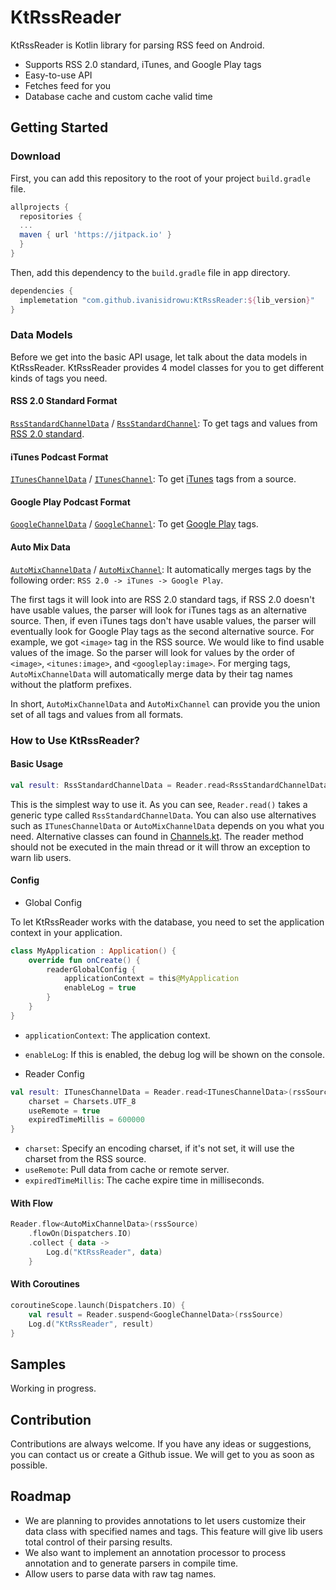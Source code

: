 # KtRssReader

KtRssReader is Kotlin library for parsing RSS feed on Android.

* Supports RSS 2.0 standard, iTunes, and Google Play tags
* Easy-to-use API
* Fetches feed for you
* Database cache and custom cache valid time

## Getting Started

### Download

First, you can add this repository to the root of your project `build.gradle` file.

```gradle
allprojects {
  repositories {
  ...
  maven { url 'https://jitpack.io' }
  }
}
```

Then, add this dependency to the `build.gradle` file in app directory.

```gradle
dependencies {
  implemetation "com.github.ivanisidrowu:KtRssReader:${lib_version}"
}
```

### Data Models

Before we get into the basic API usage, let talk about the data models in KtRssReader. KtRssReader provides 4 model classes for you to get different kinds of tags you need.

#### RSS 2.0 Standard Format

[`RssStandardChannelData`](https://github.com/ivgsanisidrowu/KtRssReader/blob/master/ktRssReader/src/main/java/tw/ktrssreader/model/channel/Channels.kt#L29) / [`RssStandardChannel`](https://github.com/ivanisidrowu/KtRssReader/blob/master/ktRssReader/src/main/java/tw/ktrssreader/model/channel/Channels.kt#L6): To get tags and values from [RSS 2.0 standard](https://cyber.harvard.edu/rss/rss.html).

#### iTunes Podcast Format

[`ITunesChannelData`](https://github.com/ivanisidrowu/KtRssReader/blob/master/ktRssReader/src/main/java/tw/ktrssreader/model/channel/Channels.kt#L64) / [`ITunesChannel`](https://github.com/ivanisidrowu/KtRssReader/blob/master/ktRssReader/src/main/java/tw/ktrssreader/model/channel/Channels.kt#L52): To get [iTunes](https://help.apple.com/itc/podcasts_connect/#/itcb54353390) tags from a source.

#### Google Play Podcast Format

[`GoogleChannelData`](https://github.com/ivanisidrowu/KtRssReader/blob/master/ktRssReader/src/main/java/tw/ktrssreader/model/channel/Channels.kt#L104) / [`GoogleChannel`](https://github.com/ivanisidrowu/KtRssReader/blob/master/ktRssReader/src/main/java/tw/ktrssreader/model/channel/Channels.kt#L52): To get [Google Play](https://support.google.com/podcast-publishers/answer/9889544?hl=en) tags.

#### Auto Mix Data

[`AutoMixChannelData`](https://github.com/ivanisidrowu/KtRssReader/blob/master/ktRssReader/src/main/java/tw/ktrssreader/model/channel/Channels.kt#L145) / [`AutoMixChannel`](https://github.com/ivanisidrowu/KtRssReader/blob/master/ktRssReader/src/main/java/tw/ktrssreader/model/channel/Channels.kt#L132): It automatically merges tags by the following order: `RSS 2.0 -> iTunes -> Google Play`.

The first tags it will look into are RSS 2.0 standard tags, if RSS 2.0 doesn't have usable values, the parser will look for iTunes tags as an alternative source. Then, if even iTunes tags don't have usable values, the parser will eventually look for Google Play tags as the second alternative source. For example, we got `<image>` tag in the RSS source. We would like to find usable values of the image. So the parser will look for values by the order of `<image>`, `<itunes:image>`, and `<googleplay:image>`. For merging tags, `AutoMixChannelData` will automatically merge data by their tag names without the platform prefixes.

In short, `AutoMixChannelData` and `AutoMixChannel` can provide you the union set of all tags and values from all formats.

### How to Use KtRssReader?

#### Basic Usage

```kotlin
val result: RssStandardChannelData = Reader.read<RssStandardChannelData>(rssSource)
```

This is the simplest way to use it. As you can see, `Reader.read()` takes a generic type called `RssStandardChannelData`. You can also use alternatives such as `ITunesChannelData` or `AutoMixChannelData` depends on you what you need. Alternative classes can found in [Channels.kt](https://github.com/ivgsanisidrowu/KtRssReader/blob/master/ktRssReader/src/main/java/tw/ktrssreader/model/channel/Channels.kt). The reader method should not be executed in the main thread or it will throw an exception to warn lib users.

#### Config

* Global Config

To let KtRssReader works with the database, you need to set the application context in your application.

```kotlin
class MyApplication : Application() {
    override fun onCreate() {
        readerGlobalConfig {
            applicationContext = this@MyApplication
            enableLog = true
        }
    }
}
```

* `applicationContext`: The application context.
* `enableLog`: If this is enabled, the debug log will be shown on the console.

* Reader Config

```kotlin
val result: ITunesChannelData = Reader.read<ITunesChannelData>(rssSource) {
    charset = Charsets.UTF_8
    useRemote = true
    expiredTimeMillis = 600000
}
```

* `charset`: Specify an encoding charset, if it's not set, it will use the charset from the RSS source.
* `useRemote`: Pull data from cache or remote server.
* `expiredTimeMillis`: The cache expire time in milliseconds.

#### With Flow

```kotlin
Reader.flow<AutoMixChannelData>(rssSource)
    .flowOn(Dispatchers.IO)
    .collect { data ->
        Log.d("KtRssReader", data)
    }
```

#### With Coroutines

```kotlin
coroutineScope.launch(Dispatchers.IO) {
    val result = Reader.suspend<GoogleChannelData>(rssSource)
    Log.d("KtRssReader", result)
}
```

## Samples

Working in progress.

## Contribution
Contributions are always welcome. If you have any ideas or suggestions, you can contact us or create a Github issue. We will get to you as soon as possible.

## Roadmap

* We are planning to provides annotations to let users customize their data class with specified names and tags. This feature will give lib users total control of their parsing results.
* We also want to implement an annotation processor to process annotation and to generate parsers in compile time.
* Allow users to parse data with raw tag names.